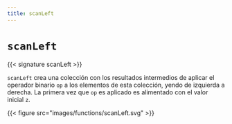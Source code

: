 ```yaml
---
title: scanLeft
---
```


# `scanLeft`

{{< signature scanLeft >}}

`scanLeft` crea una colección con los resultados intermedios de aplicar el operador binario `op` a los elementos de esta colección, yendo de izquierda a derecha.
La primera vez que `op` es aplicado es alimentado con el valor inicial `z`.

{{< figure src="images/functions/scanLeft.svg" >}}
